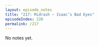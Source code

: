 ```yaml
---
layout: episode_notes
title: "217: Midrash — Isaac’s Bad Eyes"
episodeIndex: 220
permalink: /217
---
```

No notes yet.
